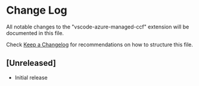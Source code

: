 # Change Log

All notable changes to the "vscode-azure-managed-ccf" extension will be documented in this file.

Check [Keep a Changelog](http://keepachangelog.com/) for recommendations on how to structure this file.

## [Unreleased]

- Initial release
